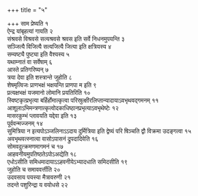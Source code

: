 +++
title = "५"

+++
साम प्रेष्यति १  
ऐन्द्र यांबृहत्यां गायति २  
संश्रवसे विश्रवसे सत्यश्रवसे श्रवस इति सर्वे निधनमुपयन्ति ३  
सञ्जित्यै विजित्यै सत्यजित्यै जित्या इति क्षत्रियस्य ४  
सम्यष्ट्यै पुष्ट्या इति वैश्यस्य ५  
यथाम्नातं वा सर्वेषाम् ६  
आस्ते प्रतिगरिष्यन् ७  
त्रया देवा इति शस्त्रान्ते जुहोति ८  
शेषमृत्विजः प्राणभक्षं भक्षयन्ति प्राणपा म इति ९  
 प्रत्यक्षभक्षं यजमानो लोमानि प्रयतिरिति १०  
स्विष्टकृत्प्रभृत्या बर्हिर्होमात्कृत्वा परिस्रुत्क्षीरलिप्तान्यादायाऽवभृथवद्गमनम् ११  
आशूलाऽभिमन्त्रणात्कृत्वोदकाधिष्ठानप्रभृत्याऽवभृथेष्टेः १२  
मासरकुम्भं प्लावयति यद्देवा इति १३  
पूर्ववन्मज्जनम् १४  
सुमित्रिया न इत्यपोऽञ्जलिनाऽऽदाय दुर्मित्रिया इति द्वेष्यं परि षिञ्चति द्वौ विक्रमा उदङ्गत्वा १५  
अवभृथवत्स्नात्वा वासोऽपासनं द्रुपदादिवेति १६  
सोमवदुत्क्रमणमागमनं च १७  
आहवनीयमुपतिष्ठतेऽपोऽअद्येति १८  
एधोऽसीति समिधमादायाऽऽहवनीयेऽभ्यादधाति समिदसीति १९  
जुहोति च समाववर्त्तीति २०  
उदवसाय पयस्या मैत्रावरुणी २१  
तदन्ते पशुरिन्द्रा य वयोधसे २२  
